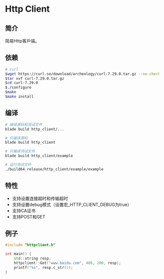 # Http Client

## 简介

简易Http客戶端。

## 依赖

```bash
# curl
$wget https://curl.se/download/archeology/curl-7.29.0.tar.gz --no-check-certificate
$tar xvf curl-7.29.0.tar.gz
$cd curl-7.29.0
$./configure
$make
$make install
```

## 编译

```bash
# 编译源码和测试文件
blade build http_client/...

# 只编译源码
blade build http_client

# 只编译测试文件
blade build http_client/example

# 运行测试文件
./build64_release/http_client/example/example
```

## 特性

* 支持设置连接超时和传输超时
* 支持设置debug模式（设置宏_HTTP_CLIENT_DEBUG为true）
* 支持CA证书
* 支持POST和GET

## 例子

```c++
#include "httpclient.h"

int main() {
    std::string resp;
    httpclient::Get("www.baidu.com", 400, 200, resp);
    printf("%s", resp.c_str());
}
```
